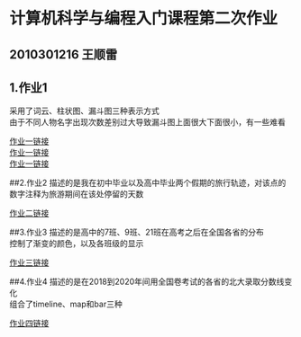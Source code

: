 # 计算机科学与编程入门课程第二次作业
## 2010301216 王顺雷
## 1.作业1
采用了词云、柱状图、漏斗图三种表示方式  
由于不同人物名字出现次数差别过大导致漏斗图上面很大下面很小，有一些难看

[作业一链接](https://1019482268.github.io/柱状图.html)  
[作业一链接](https://1019482268.github.io/词云图.html)  
[作业一链接](https://1019482268.github.io/漏斗图.html)

##2.作业2
描述的是我在初中毕业以及高中毕业两个假期的旅行轨迹，对该点的数字注释为旅游期间在该处停留的天数

[作业二链接](https://1019482268.github.io/初高中毕业旅行记录.html)

##3.作业3
描述的是高中的7班、9班、21班在高考之后在全国各省的分布  
控制了渐变的颜色，以及各班级的显示

[作业三链接](https://1019482268.github.io/毕业去向图.html)

##4.作业4
描述的是在2018到2020年间用全国卷考试的各省的北大录取分数线变化  
组合了timeline、map和bar三种

[作业四链接](https://1019482268.github.io/北大各年各省录取分数线.html)


